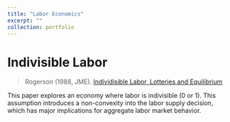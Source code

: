 ```yaml
---
title: "Labor Economics"
excerpt: ""
collection: portfolio
---
```


# Indivisible Labor

> Rogerson (1988, JME). [Individisible Labor, Lotteries and Equilibrium](https://doi.org/10.1016/0304-3932(88)90042-6)

This paper explores an economy where labor is indivisible (0 or 1). This assumption introduces a non-convexity into the labor supply decision, which has major implications for aggregate labor market behavior.

